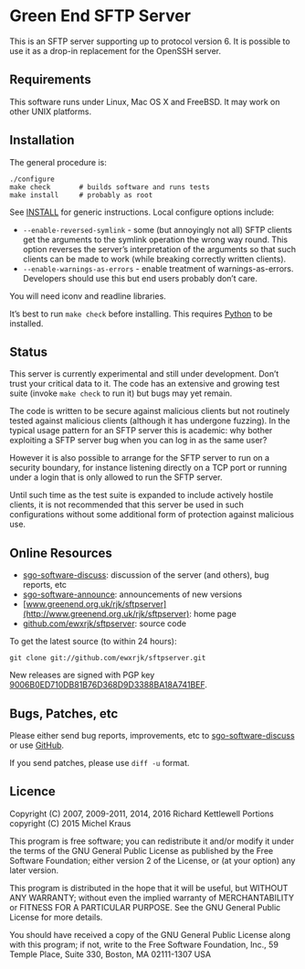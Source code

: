 Green End SFTP Server
=====================

This is an SFTP server supporting up to protocol version 6.  It is
possible to use it as a drop-in replacement for the OpenSSH server.

Requirements
------------

This software runs under Linux, Mac OS X and FreeBSD.  It may work
on other UNIX platforms.

Installation
------------

The general procedure is:

    ./configure
    make check       # builds software and runs tests
    make install     # probably as root

See [INSTALL](INSTALL) for generic instructions.  Local configure
options include:

* `--enable-reversed-symlink` - some (but annoyingly not all) SFTP
clients get the arguments to the symlink operation the wrong way
round.  This option reverses the server’s interpretation of the
arguments so that such clients can be made to work (while breaking
correctly written clients).
* `--enable-warnings-as-errors` - enable treatment of
warnings-as-errors.  Developers should use this but end users probably
don’t care.

You will need iconv and readline libraries.

It’s best to run `make check` before installing.  This requires
[Python](http://www.python.org/) to be installed.

Status
------

This server is currently experimental and still under development.
Don’t trust your critical data to it.  The code has an extensive and
growing test suite (invoke `make check` to run it) but bugs may yet
remain.

The code is written to be secure against malicious clients but not
routinely tested against malicious clients (although it has undergone fuzzing).
In the typical usage
pattern for an SFTP server this is academic: why bother exploiting a
SFTP server bug when you can log in as the same user?

However it is also possible to arrange for the SFTP server to run on
a security boundary, for instance listening directly on a TCP port
or running under a login that is only allowed to run the SFTP
server.

Until such time as the test suite is expanded to include actively
hostile clients, it is not recommended that this server be used in
such configurations without some additional form of protection
against malicious use.

Online Resources
----------------

* [sgo-software-discuss](http://www.chiark.greenend.org.uk/mailman/listinfo/sgo-software-discuss): discussion of the server (and others), bug reports, etc
* [sgo-software-announce](http://www.chiark.greenend.org.uk/mailman/listinfo/sgo-software-announce): announcements of new versions
* [www.greenend.org.uk/rjk/sftpserver](http://www.greenend.org.uk/rjk/sftpserver): home page
* [github.com/ewxrjk/sftpserver](https://github.com/ewxrjk/sftpserver): source code

To get the latest source (to within 24 hours):

    git clone git://github.com/ewxrjk/sftpserver.git

New releases are signed with PGP key
[9006B0ED710DB81B76D368D9D3388BA18A741BEF](http://www.greenend.org.uk/rjk/misc/8A741BEF.asc).

Bugs, Patches, etc
------------------

Please either send bug reports, improvements, etc to
[sgo-software-discuss](http://www.chiark.greenend.org.uk/mailman/listinfo/sgo-software-discuss)
or use [GitHub](https://github.com/ewxrjk/sftpserver).

If you send patches, please use `diff -u` format.

Licence
-------

Copyright (C) 2007, 2009-2011, 2014, 2016 Richard Kettlewell
Portions copyright (C) 2015 Michel Kraus

This program is free software; you can redistribute it and/or modify
it under the terms of the GNU General Public License as published by
the Free Software Foundation; either version 2 of the License, or
(at your option) any later version.

This program is distributed in the hope that it will be useful, but
WITHOUT ANY WARRANTY; without even the implied warranty of
MERCHANTABILITY or FITNESS FOR A PARTICULAR PURPOSE.  See the GNU
General Public License for more details.

You should have received a copy of the GNU General Public License
along with this program; if not, write to the Free Software
Foundation, Inc., 59 Temple Place, Suite 330, Boston, MA 02111-1307
USA
